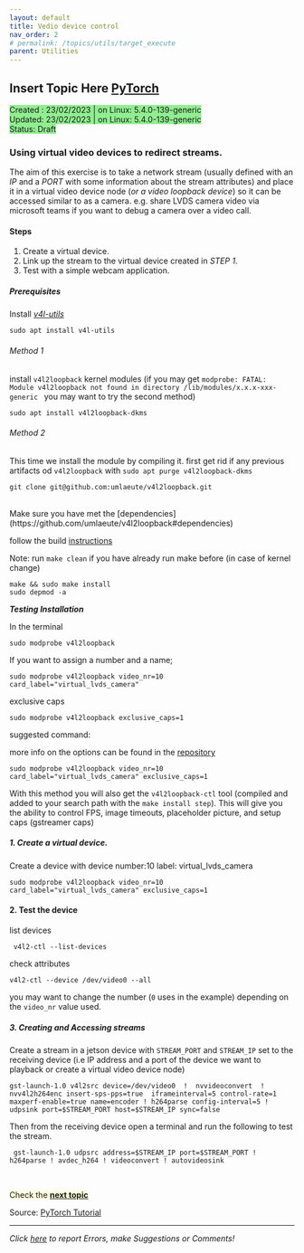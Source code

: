 ```yaml
---
layout: default
title: Vedio device control 
nav_order: 2 
# permalink: /topics/utils/target_execute
parent: Utilities
---
```


## Insert Topic Here [PyTorch][PYTORCH]
<span style="background-color:LightGreen">
Created : 23/02/2023 | on Linux: 5.4.0-139-generic <br />
Updated: 23/02/2023 | on Linux: 5.4.0-139-generic <br />
Status: Draft
</span>


### Using virtual video devices to redirect streams.

The aim of this exercise is to take a network stream (usually defined with an *IP* and a *PORT* with some information about the stream attributes) and place it in a virtual video device node (*or a video loopback device*) so it can be accessed similar to as a camera. e.g. share LVDS camera video via microsoft teams if you want to debug a camera over a video call.


#### Steps 

1. Create a virtual device. 
2. Link up the stream to the virtual device created in *STEP 1*.
3. Test with a simple webcam application.

##### Prerequisites 

Install *[v4l-utils](https://manpages.ubuntu.com/manpages/xenial/man1/v4l2-ctl.1.html)*
```
sudo apt install v4l-utils
```

###### Method 1

install `v4l2loopback` kernel modules (if you may get `modprobe: FATAL: Module v4l2loopback not found in directory /lib/modules/x.x.x-xxx-generic
` you may want to try the second method)

```
sudo apt install v4l2loopback-dkms
```
###### Method 2 

This time we install the module by compiling it. 
first get rid if any previous artifacts od `v4l2loopback` with `sudo apt purge v4l2loopback-dkms`

```
git clone git@github.com:umlaeute/v4l2loopback.git
```


<br/>
Make sure you have met the [dependencies](https://github.com/umlaeute/v4l2loopback#dependencies)
<br/>

follow the build [instructions](https://github.com/umlaeute/v4l2loopback#dependencies)

Note: run `make clean` if you have already run make before (in case of kernel change)

```
make && sudo make install
sudo depmod -a
```

***Testing Installation***

In the terminal  

```
sudo modprobe v4l2loopback
```

If you want to assign a number and a  name;

```
sudo modprobe v4l2loopback video_nr=10 card_label="virtual_lvds_camera"
```


exclusive caps
```
sudo modprobe v4l2loopback exclusive_caps=1
```

suggested command:

more info on the options can be found in the [repository](https://github.com/umlaeute/v4l2loopback) 

```
sudo modprobe v4l2loopback video_nr=10 card_label="virtual_lvds_camera" exclusive_caps=1
```

With this method you will also get the `v4l2loopback-ctl` tool (compiled and added to your search path with the `make install step`). This will give you the ability to control FPS, image timeouts, placeholder picture, and setup caps (gstreamer caps)



##### 1. Create a virtual device. 

Create a device with 
device number:10
label: virtual_lvds_camera

```
sudo modprobe v4l2loopback video_nr=10 card_label="virtual_lvds_camera" exclusive_caps=1

```

#### 2. Test the device 

list devices 
```
 v4l2-ctl --list-devices
```

check attributes
```
v4l2-ctl --device /dev/video0 --all
```
you may want to change the number (`0` uses in the example) depending on the `video_nr` value used.


##### 3. Creating and Accessing streams 

Create a stream in a jetson device with `STREAM_PORT` and `STREAM_IP` set to the receiving device (i.e IP address and a port of the device we want to playback or create a virtual video device node)

```
gst-launch-1.0 v4l2src device=/dev/video0  !  nvvideoconvert  ! nvv4l2h264enc insert-sps-pps=true  iframeinterval=5 control-rate=1 maxperf-enable=true name=encoder ! h264parse config-interval=5 ! udpsink port=$STREAM_PORT host=$STREAM_IP sync=false

```

Then from the receiving device open a terminal and run the following to test the stream.

```
 gst-launch-1.0 udpsrc address=$STREAM_IP port=$STREAM_PORT ! h264parse ! avdec_h264 ! videoconvert ! autovideosink
```





<br />

<span style="background-color:LightYellow"> Check the [**next topic**](../pytorch_walkthrough#Starting-Development-with-PyTorch)  </span>

Source: [PyTorch Tutorial][PyTorch-Tutorial]

---
*Click [here][ERRORS-SUGGESTIONS] to report Errors, make Suggestions or Comments!*

[JETSON-URL]: https://developer.nvidia.com/embedded/jetson-agx-xavier-developer-kit
[PYTORCH]: https://pytorch.org
[NVIDIA-PYTORCH-GUIDE]: https://forums.developer.nvidia.com/t/pytorch-for-jetson-version-1-9-0-now-available/72048
[PyTorch-Tutorial]: https://pytorch.org/tutorials/beginner/basics/quickstart_tutorial.html
[FashonMnist-dataset]: https://github.com/zalandoresearch/fashion-mnist
[ERRORS-SUGGESTIONS]: https://github.com/ganindu7/deepnotes/issues

<!-- Latex in markdown -->
<script src="https://cdn.mathjax.org/mathjax/latest/MathJax.js?config=TeX-AMS-MML_HTMLorMML" type="text/javascript"></script>
<!-- $$ \nabla_\boldsymbol{x} J(\boldsymbol{x}) $$ -->